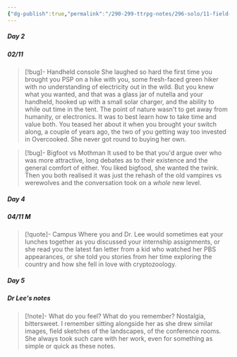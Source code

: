 ```yaml
---
{"dg-publish":true,"permalink":"/290-299-ttrpg-notes/296-solo/11-field-guide-to-memory/fgtm-memories/"}
---
```



##### Day 2

<div class="transclusion internal-embed is-loaded"><div class="markdown-embed">



##### 02/11

> [!bug]- Handheld console
> She laughed so hard the first time you brought you PSP on a hike with you, some fresh-faced green hiker with no understanding of electricity out in the wild.
> But you knew what you wanted, and that was a glass jar of nutella and your handheld, hooked up with a small solar charger, and the ability to while out time in the tent.
> The point of nature wasn't to get away from humanity, or electronics. It was to best learn how to take time and value both.
> You teased her about it when you brought your switch along, a couple of years ago, the two of you getting way too invested in Overcooked. She never got round to buying her own.

> [!bug]- Bigfoot vs Mothman
> It used to be that you'd argue over who was more attractive, long debates as to their existence and the general comfort of either. You liked bigfood, she wanted the twink. 
> Then you both realised it was just the rehash of the old vampires vs werewolves and the conversation took on a *whole* new level.


</div></div>


##### Day 4

<div class="transclusion internal-embed is-loaded"><div class="markdown-embed">



##### 04/11 M

> [!quote]- Campus
> Where you and Dr. Lee would sometimes eat your lunches together as you discussed your internship 
 assignments, or she read you the latest fan letter from a kid who watched her PBS appearances, or she told you stories from her time exploring the country and how she fell in love with cryptozoology.


</div></div>


##### Day 5

<div class="transclusion internal-embed is-loaded"><div class="markdown-embed">



##### Dr Lee's notes

> [!note]- What do you feel? What do you remember?
> Nostalgia, bittersweet. I remember sitting alongside her as she drew similar images, field sketches of the landscapes, of the conference rooms. She always took such care with her work, even for something as simple or quick as these notes.


</div></div>
